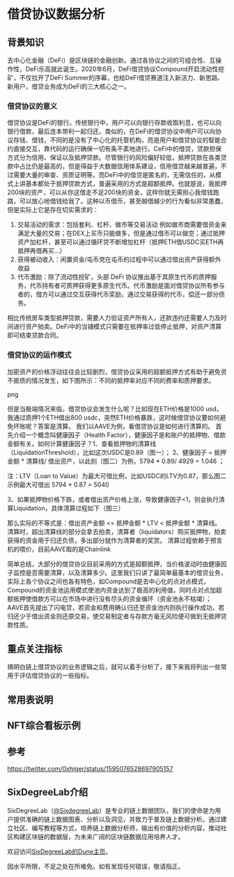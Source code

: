 # 借贷协议数据分析

## 背景知识
去中心化金融（DeFi）是区块链的金融创新。通过各协议之间的可组合性、互操作性，DeFi乐高就此诞生。2020年6月，DeFi借贷协议Compound开启流动性挖矿，不仅拉开了DeFi Summer的序幕，也给DeFi借贷赛道注入新活力、新思路、新用户，借贷业务成为DeFi的三大核心之一。

### 借贷协议的意义
借贷协议是DeFi的银行。传统银行中，用户可以向银行存款收取利息，也可以向银行借款，最后连本带利一起归还。类似的，在DeFi的借贷协议中用户可以向协议存钱、借钱，不同的是没有了中心化的托管机构，而是用户和借贷协议的智能合约直接交互，靠代码的运行确保一切有条不紊地进行。CeFi中的借贷，贷款担保方式分为信用、保证以及抵押贷款。尽管银行的风险偏好较低，抵押贷款在各类贷款中占比仍是最高的，但是得益于大数据信用体系建设，信用借贷越来越普遍，不过需要大量的审查、资质证明等。而DeFi中的借贷是匿名的，无需信任的，从模式上讲基本都处于抵押贷款方式，普遍采用的方式是超额抵押。也就是说，我抵押200块的资产，可以从你这借走不足200块的资金，这样你就无需担心我借钱跑路，可以放心地借钱给我了。这种以币借币，甚至越借越少的行为看似非常愚蠢，但是实际上它是存在切实需求的：
1. 交易活动的需求：包括套利、杠杆、做市等交易活动
例如做市商需要借资金来满足大量的交易；在DEX上买币只能做多，但是通过借币可以做空；通过抵押资产加杠杆，甚至可以通过循环贷不断增加杠杆（抵押ETH借USDC买ETH再抵押再借再买…）
2. 获得被动收入：闲置资金/屯币党在屯币的过程中可以通过借出资产获得额外收益
3. 代币激励：除了流动性挖矿，头部 DeFi 协议推出基于其原生代币的质押服务，代币持有者可质押获得更多原生代币。代币激励是面对借贷协议所有参与者的，借方可以通过交互获得代币奖励，通过交易获得的代币，偿还一部分债务。

相比传统房车类型抵押贷款，需要人力验证资产所有人，还款违约还需要人力及时间进行资产拍卖。DeFi中的当铺模式只需要在抵押率过低停止抵押，对资产清算即可结束贷款合同。

### 借贷协议的运作模式
加密资产的价格浮动往往会比较剧烈，借贷协议采用的超额抵押方式有助于避免资不抵债的情况发生，如下图所示：不同的抵押率对应不同的费率和质押要求。

png

但是当极端情况来临，借贷协议会发生什么呢？比如现在ETH价格是1000 usd，我通过质押1个ETH借出800 usdc，突然ETH价格暴跌，这时候借贷协议要如何避免坏账呢？答案是清算。
我们以AAVE为例，看借贷协议是如何进行清算的。
首先介绍一个概念叫健康因子（Health Factor），健康因子是和账户的抵押物、借款金额有关。如何计算健康因子？1、查看抵押物的清算线（LiquidationThreshold），比如这次USDC是0.89（图一）；
2、健康因子 = 抵押金额 * 清算线/ 借出资产，以此刻（图二）为例，5794 * 0.89/ 4929 = 1.046 ；

注：LTV（Loan to Value）为最大可借比例，比如USDC的LTV为0.87，那么图二示例最大可借出 5794 * 0.87 = 5040

3、如果抵押物价格下跌，或者借出资产价格上涨，导致健康因子<1，则会执行清算Liquidation，具体清算过程如下（图三）

那么实际的不等式是：借出资产金额 <= 抵押金额 * LTV < 抵押金额 * 清算线。
清算时，超出清算线的部分会拿去拍卖，清算者（liquidators）购买抵押物，拍卖获得的资金用于归还负债，多出部分就作为清算者的奖赏。
清算过程依赖于预言机的喂价，目前AAVE取的是Chainlink 

简单总结，大部分的借贷协议目前采用的方式是超额抵押，当价格波动时由健康因子监控是否需要清算，以及清算多少。这里我们只讲了最简单最基本的借贷业务，实际上各个协议之间也各有特色，如Compound是去中心化的点对点模式，Compound的资金池运用模式使池内资金达到了极高的利用值，同时点对点加超额抵押使借款方可以在市场中进行没有尽头的资金循环（资金池永不枯竭）；AAVE首先提出了闪电贷，若资金和费用确认归还至资金池内则执行操作成功，若归还少于借出资金则还原交易，使交易制定者与存款方毫无风险便可做到无抵押贷款性质。


## 重点关注指标
搞明白链上借贷协议的业务逻辑之后，就可以着手分析了，接下来我将列出一些常用于评估借贷协议的一些指标。

## 常用表说明


## NFT综合看板示例

## 参考
https://twitter.com/0xhiger/status/1595076528697905157

## SixDegreeLab介绍

SixDegreeLab（[@SixdegreeLab](https://twitter.com/sixdegreelab)）是专业的链上数据团队，我们的使命是为用户提供准确的链上数据图表、分析以及洞见，并致力于普及链上数据分析。通过建立社区、编写教程等方式，培养链上数据分析师，输出有价值的分析内容，推动社区构建区块链的数据层，为未来广阔的区块链数据应用培养人才。

欢迎访问[SixDegreeLab的Dune主页](https://dune.com/sixdegree)。

因水平所限，不足之处在所难免。如有发现任何错误，敬请指正。
